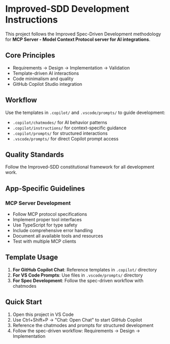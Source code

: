 # Improved-SDD Development Instructions

This project follows the Improved Spec-Driven Development methodology for **MCP Server - Model Context Protocol server for AI integrations**.

## Core Principles

- Requirements → Design → Implementation → Validation
- Template-driven AI interactions
- Code minimalism and quality
- GitHub Copilot Studio integration

## Workflow

Use the templates in `.copilot/` and `.vscode/prompts/` to guide development:
- `.copilot/chatmodes/` for AI behavior patterns
- `.copilot/instructions/` for context-specific guidance
- `.copilot/prompts/` for structured interactions
- `.vscode/prompts/` for direct Copilot prompt access

## Quality Standards

Follow the Improved-SDD constitutional framework for all development work.

## App-Specific Guidelines

### MCP Server Development

- Follow MCP protocol specifications
- Implement proper tool interfaces
- Use TypeScript for type safety
- Include comprehensive error handling
- Document all available tools and resources
- Test with multiple MCP clients

## Template Usage

1. **For GitHub Copilot Chat**: Reference templates in `.copilot/` directory
2. **For VS Code Prompts**: Use files in `.vscode/prompts/` directory  
3. **For Spec Development**: Follow the spec-driven workflow with chatmodes

## Quick Start

1. Open this project in VS Code
2. Use Ctrl+Shift+P → "Chat: Open Chat" to start GitHub Copilot
3. Reference the chatmodes and prompts for structured development
4. Follow the spec-driven workflow: Requirements → Design → Implementation


